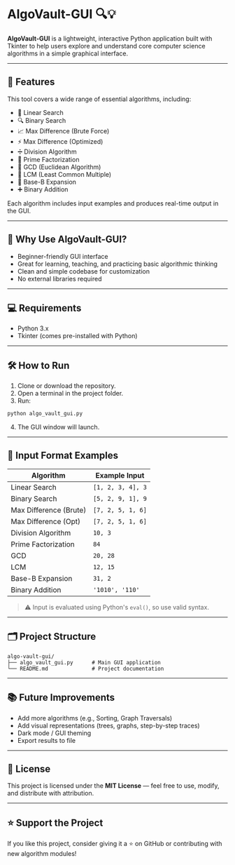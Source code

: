# AlgoVault-GUI 🔍💡

**AlgoVault-GUI** is a lightweight, interactive Python application built with Tkinter to help users explore and understand core computer science algorithms in a simple graphical interface.

---

## 🚀 Features

This tool covers a wide range of essential algorithms, including:

- 🔎 Linear Search  
- 🔍 Binary Search  
- 📈 Max Difference (Brute Force)  
- ⚡ Max Difference (Optimized)  
- ➗ Division Algorithm  
- 🧮 Prime Factorization  
- 🧩 GCD (Euclidean Algorithm)  
- 🧠 LCM (Least Common Multiple)  
- 🔢 Base-B Expansion  
- ➕ Binary Addition  

Each algorithm includes input examples and produces real-time output in the GUI.

---

## 🧠 Why Use AlgoVault-GUI?

- Beginner-friendly GUI interface  
- Great for learning, teaching, and practicing basic algorithmic thinking  
- Clean and simple codebase for customization  
- No external libraries required  

---

## 💻 Requirements

- Python 3.x  
- Tkinter (comes pre-installed with Python)

---

## 🛠 How to Run

1. Clone or download the repository.
2. Open a terminal in the project folder.
3. Run:

```bash
python algo_vault_gui.py
```

4. The GUI window will launch.

---

## 🧾 Input Format Examples

| Algorithm               | Example Input             |
|------------------------|---------------------------|
| Linear Search          | `[1, 2, 3, 4], 3`          |
| Binary Search          | `[5, 2, 9, 1], 9`          |
| Max Difference (Brute) | `[7, 2, 5, 1, 6]`          |
| Max Difference (Opt)   | `[7, 2, 5, 1, 6]`          |
| Division Algorithm     | `10, 3`                    |
| Prime Factorization    | `84`                       |
| GCD                    | `20, 28`                   |
| LCM                    | `12, 15`                   |
| Base-B Expansion       | `31, 2`                    |
| Binary Addition        | `'1010', '110'`            |

> ⚠️ Input is evaluated using Python's `eval()`, so use valid syntax.

---

## 🗂 Project Structure

```
algo-vault-gui/
├── algo_vault_gui.py      # Main GUI application
└── README.md              # Project documentation
```

---

## 📚 Future Improvements

- Add more algorithms (e.g., Sorting, Graph Traversals)  
- Add visual representations (trees, graphs, step-by-step traces)  
- Dark mode / GUI theming  
- Export results to file  

---

## 📜 License

This project is licensed under the **MIT License** — feel free to use, modify, and distribute with attribution.

---

## ⭐️ Support the Project

If you like this project, consider giving it a ⭐️ on GitHub or contributing with new algorithm modules!
